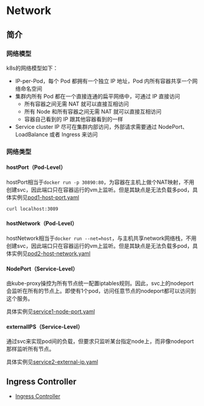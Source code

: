 # Network

## 简介

### 网络模型

k8s的网络模型如下：

- IP-per-Pod，每个 Pod 都拥有一个独立 IP 地址，Pod 内所有容器共享一个网络命名空间
- 集群内所有 Pod 都在一个直接连通的扁平网络中，可通过 IP 直接访问
  - 所有容器之间无需 NAT 就可以直接互相访问
  - 所有 Node 和所有容器之间无需 NAT 就可以直接互相访问
  - 容器自己看到的 IP 跟其他容器看到的一样
- Service cluster IP 尽可在集群内部访问，外部请求需要通过 NodePort、LoadBalance 或者 Ingress 来访问

### 网络类型

#### hostPort（Pod-Level）

hostPort相当于`docker run -p 30890:80`，为容器在主机上做个NAT映射，不用创建svc，因此端口只在容器运行的vm上监听。但是其缺点是无法负载多pod，具体实例见[pod1-host-port.yaml](pod1-host-port.yaml)

```bash
curl localhost:3089
```

#### hostNetwork（Pod-Level）

hostNetwork相当于`docker run --net=host`，与主机共享network网络栈，不用创建svc，因此端口只在容器运行的vm上监听。但是其缺点是无法负载多pod，具体实例见[pod2-host-network.yaml](pod2-host-network.yaml)

#### NodePort（Service-Level）

由kube-proxy操控为所有节点统一配置iptables规则。因此，svc上的nodeport会监听在所有的节点上。即使有1个pod，访问任意节点的nodeport都可以访问到这个服务。

具体实例见[service1-node-port.yaml](service1-node-port.yaml)

#### externalIPS（Service-Level）

通过svc来实现pod间的负载，但要求只监听某台指定node上，而非像nodeport那样监听所有节点。

具体实例见[service2-external-ip.yaml](service2-external-ip.yaml)

## Ingress Controller

- [Ingress Controller](ingress-controller/README.md)



